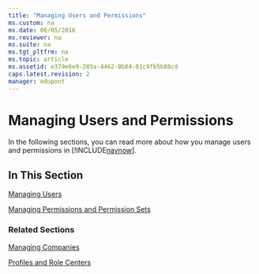 ```yaml
---
title: "Managing Users and Permissions"
ms.custom: na
ms.date: 06/05/2016
ms.reviewer: na
ms.suite: na
ms.tgt_pltfrm: na
ms.topic: article
ms.assetid: e379e6e9-285a-4462-8b64-01c9fb5b88cd
caps.latest.revision: 2
manager: edupont
---
```

# Managing Users and Permissions
In the following sections, you can read more about how you manage users and permissions in [!INCLUDE[navnow](includes/navnow_md.md)].  
  
## In This Section  
 [Managing Users](Managing-Users.md)  
  
 [Managing Permissions and Permission Sets](Managing-Permissions-and-Permission-Sets.md)  
  
### Related Sections  
 [Managing Companies](Managing-Companies.md)  
  
 [Profiles and Role Centers](../Topic/Profiles%20and%20Role%20Centers.md)
